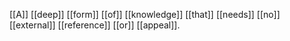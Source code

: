 [[A]] [[deep]] [[form]] [[of]] [[knowledge]] [[that]] [[needs]] [[no]] [[external]] [[reference]] [[or]] [[appeal]].
